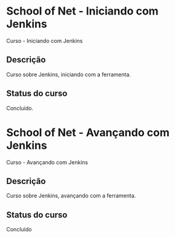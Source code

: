 # School of Net - Iniciando com Jenkins
Curso - Iniciando com Jenkins

## Descrição

Curso sobre Jenkins, iniciando com a ferramenta.

## Status do curso

Concluído.

# School of Net - Avançando com Jenkins
Curso - Avançando com Jenkins

## Descrição

Curso sobre Jenkins, avançando com a ferramenta.

## Status do curso

Concluído